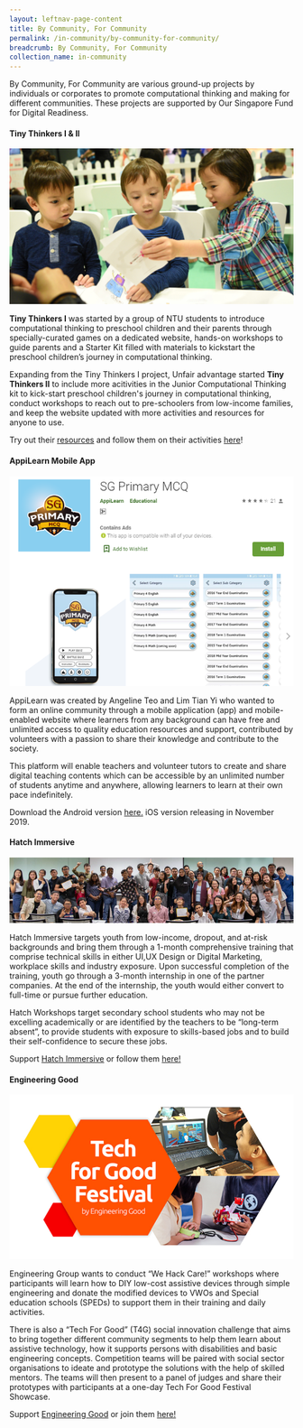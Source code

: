 ```yaml
---
layout: leftnav-page-content
title: By Community, For Community
permalink: /in-community/by-community-for-community/
breadcrumb: By Community, For Community
collection_name: in-community
---
```


By Community, For Community are various ground-up projects by individuals or corporates to promote computational thinking and making for different communities. These projects are supported by Our Singapore Fund for Digital Readiness. <br>


#### **Tiny Thinkers I & II**

![Tiny Thinkers II image](/images/in-community/overview/TinyThinkersII-1-cropped.jpg)


**Tiny Thinkers I** was started by a group of NTU students to introduce computational thinking to preschool children and their parents through specially-curated games on a dedicated website, hands-on workshops to guide parents and a Starter Kit filled with materials to kickstart the preschool children’s journey in computational thinking.  

Expanding from the Tiny Thinkers I project, Unfair advantage started **Tiny Thinkers II** to include more acitivities in the Junior Computational Thinking kit to kick-start preschool children's journey in computational thinking, conduct workshops to reach out to pre-schoolers from low-income families, and keep the website updated with more activities and resources for anyone to use.

Try out their <a href="https://www.tinythinkers.org/" target="_blank">resources</a> and follow them on their activities <a href="https://www.facebook.com/tinythinkersSG/" target="_blank">here</a>!


#### **AppiLearn Mobile App**

![AppiLearn image](/images/in-community/overview/AppiLearn-cropped.png)


AppiLearn was created by Angeline Teo and Lim Tian Yi who wanted to form an online community through a mobile application (app) and mobile-enabled website where learners from any background can have free and unlimited access to quality education resources and support, contributed by volunteers with a passion to share their knowledge and contribute to the society. 

This platform will enable teachers and volunteer tutors to create and share digital teaching contents which can be accessible by an unlimited number of students anytime and anywhere, allowing learners to learn at their own pace indefinitely.

Download the Android version <a href="https://play.google.com/store/apps/developer?id=AppiLearn&hl=en_US" target="_blank">here.</a> iOS version releasing in November 2019.


#### **Hatch Immersive**

![Hatch Immersive image](/images/in-community/overview/Hatch-Immersive-1.png)


Hatch Immersive targets youth from low-income, dropout, and at-risk backgrounds and bring them through a 1-month comprehensive training that comprise technical skills in either UI,UX Design or Digital Marketing, workplace skills and industry exposure. Upon successful completion of the training, youth go through a 3-month internship in one of the partner companies. At the end of the internship, the youth would either convert to full-time or pursue further education. 

Hatch Workshops target secondary school students who may not be excelling academically or are identified by the teachers to be “long-term absent”, to provide students with exposure to skills-based jobs and to build their self-confidence to secure these jobs.

Support <a href="https://www.hatch.sg/" target="_blank">Hatch Immersive</a> or follow them <a href="https://www.facebook.com/hatchingnow/" target="_blank">here!</a>


#### **Engineering Good**

![Engineering Good](/images/in-community/overview/Engineering-Good-2.png)


Engineering Group wants to conduct “We Hack Care!” workshops where participants will learn how to DIY low-cost assistive devices through simple engineering and donate the modified devices to VWOs and Special education schools (SPEDs) to support them in their training and daily activities.

There is also a “Tech For Good” (T4G) social innovation challenge that aims to bring together different community segments to help them learn about assistive technology, how it supports persons with disabilities and basic engineering concepts. Competition teams will be paired with social sector organisations to ideate and prototype the solutions with the help of skilled mentors. The teams will then present to a panel of judges and share their prototypes with participants at a one-day Tech For Good Festival Showcase. 

Support <a href="http://engineeringgood.org/programmes/we-hack-care-workshops/" target="_blank">Engineering Good</a> or join them <a href="http://engineeringgood.org/tech-for-good-participants/" target="_blank">here!</a>
